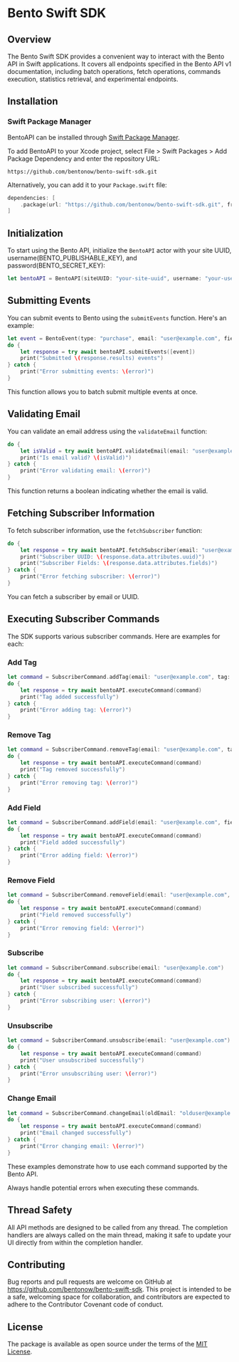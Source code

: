 # Bento Swift SDK

## Overview

The Bento Swift SDK provides a convenient way to interact with the Bento API in Swift applications. It covers all endpoints specified in the Bento API v1 documentation, including batch operations, fetch operations, commands execution, statistics retrieval, and experimental endpoints.

## Installation

### Swift Package Manager

BentoAPI can be installed through [Swift Package Manager](https://swift.org/package-manager/).

To add BentoAPI to your Xcode project, select File > Swift Packages > Add Package Dependency and enter the repository URL:

```
https://github.com/bentonow/bento-swift-sdk.git
```

Alternatively, you can add it to your `Package.swift` file:

```swift
dependencies: [
    .package(url: "https://github.com/bentonow/bento-swift-sdk.git", from: "1.0.0")
]
```


## Initialization

To start using the Bento API, initialize the `BentoAPI` actor with your site UUID, username(BENTO_PUBLISHABLE_KEY), and password(BENTO_SECRET_KEY):

```swift
let bentoAPI = BentoAPI(siteUUID: "your-site-uuid", username: "your-username", password: "your-password")
```

## Submitting Events

You can submit events to Bento using the `submitEvents` function. Here's an example:

```swift
let event = BentoEvent(type: "purchase", email: "user@example.com", fields: ["product": "T-shirt"], details: ["size": "M"], date: Date())
do {
    let response = try await bentoAPI.submitEvents([event])
    print("Submitted \(response.results) events")
} catch {
    print("Error submitting events: \(error)")
}
```

This function allows you to batch submit multiple events at once.

## Validating Email

You can validate an email address using the `validateEmail` function:

```swift
do {
    let isValid = try await bentoAPI.validateEmail(email: "user@example.com", name: "John Doe", userAgent: "Mozilla/5.0", ip: "192.168.1.1")
    print("Is email valid? \(isValid)")
} catch {
    print("Error validating email: \(error)")
}
```

This function returns a boolean indicating whether the email is valid.

## Fetching Subscriber Information

To fetch subscriber information, use the `fetchSubscriber` function:

```swift
do {
    let response = try await bentoAPI.fetchSubscriber(email: "user@example.com")
    print("Subscriber UUID: \(response.data.attributes.uuid)")
    print("Subscriber Fields: \(response.data.attributes.fields)")
} catch {
    print("Error fetching subscriber: \(error)")
}
```

You can fetch a subscriber by email or UUID.

## Executing Subscriber Commands

The SDK supports various subscriber commands. Here are examples for each:

### Add Tag

```swift
let command = SubscriberCommand.addTag(email: "user@example.com", tag: "VIP")
do {
    let response = try await bentoAPI.executeCommand(command)
    print("Tag added successfully")
} catch {
    print("Error adding tag: \(error)")
}
```

### Remove Tag

```swift
let command = SubscriberCommand.removeTag(email: "user@example.com", tag: "VIP")
do {
    let response = try await bentoAPI.executeCommand(command)
    print("Tag removed successfully")
} catch {
    print("Error removing tag: \(error)")
}
```

### Add Field

```swift
let command = SubscriberCommand.addField(email: "user@example.com", field: "favorite_color", value: "blue")
do {
    let response = try await bentoAPI.executeCommand(command)
    print("Field added successfully")
} catch {
    print("Error adding field: \(error)")
}
```

### Remove Field

```swift
let command = SubscriberCommand.removeField(email: "user@example.com", field: "favorite_color")
do {
    let response = try await bentoAPI.executeCommand(command)
    print("Field removed successfully")
} catch {
    print("Error removing field: \(error)")
}
```

### Subscribe

```swift
let command = SubscriberCommand.subscribe(email: "user@example.com")
do {
    let response = try await bentoAPI.executeCommand(command)
    print("User subscribed successfully")
} catch {
    print("Error subscribing user: \(error)")
}
```

### Unsubscribe

```swift
let command = SubscriberCommand.unsubscribe(email: "user@example.com")
do {
    let response = try await bentoAPI.executeCommand(command)
    print("User unsubscribed successfully")
} catch {
    print("Error unsubscribing user: \(error)")
}
```

### Change Email

```swift
let command = SubscriberCommand.changeEmail(oldEmail: "olduser@example.com", newEmail: "newuser@example.com")
do {
    let response = try await bentoAPI.executeCommand(command)
    print("Email changed successfully")
} catch {
    print("Error changing email: \(error)")
}
```

These examples demonstrate how to use each command supported by the Bento API. 

Always handle potential errors when executing these commands.

## Thread Safety

All API methods are designed to be called from any thread. The completion handlers are always called on the main thread, making it safe to update your UI directly from within the completion handler.

## Contributing

Bug reports and pull requests are welcome on GitHub at https://github.com/bentonow/bento-swift-sdk. This project is intended to be a safe, welcoming space for collaboration, and contributors are expected to adhere to the Contributor Covenant code of conduct.

## License

The package is available as open source under the terms of the [MIT License](http://opensource.org/licenses/MIT).

